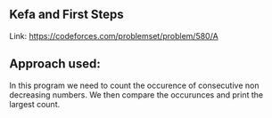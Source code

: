 ## Kefa and First Steps

Link: https://codeforces.com/problemset/problem/580/A

## Approach used: 

In this program we need to count the occurence of consecutive non decreasing numbers. We then compare the occurunces and print the largest count.